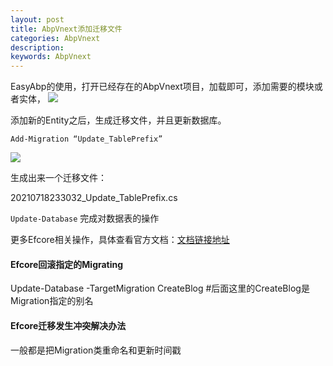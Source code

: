 ```yaml
---
layout: post
title: AbpVnext添加迁移文件
categories: AbpVnext
description: 
keywords: AbpVnext
---
```


EasyAbp的使用，打开已经存在的AbpVnext项目，加载即可，添加需要的模块或者实体，
<img src="https://cs-cn.top//images/posts/easy_abp_73615.png"/>

添加新的Entity之后，生成迁移文件，并且更新数据库。

`Add-Migration “Update_TablePrefix” `  

<img src="https://cs-cn.top//images/posts/efcore_migrationFile9073436.png"/>

生成出来一个迁移文件：

20210718233032_Update_TablePrefix.cs

`Update-Database` 完成对数据表的操作

更多Efcore相关操作，具体查看官方文档：[文档链接地址](https://docs.microsoft.com/en-us/ef/core/managing-schemas/migrations/?tabs=vs)

#### Efcore回滚指定的Migrating

Update-Database -TargetMigration CreateBlog      #后面这里的CreateBlog是Migration指定的别名

#### Efcore迁移发生冲突解决办法

一般都是把Migration类重命名和更新时间戳



